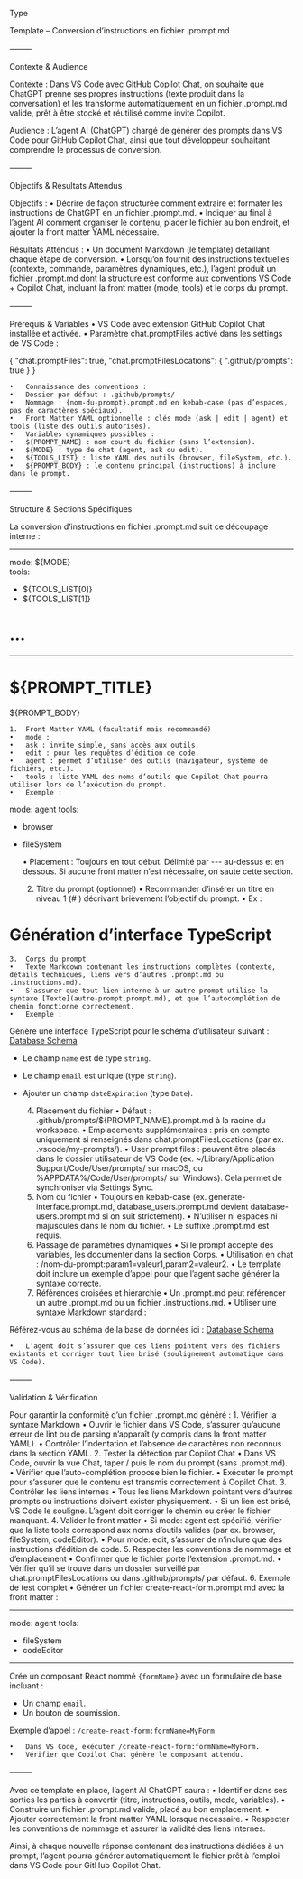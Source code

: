 Type

Template – Conversion d’instructions en fichier .prompt.md

⸻

Contexte & Audience

Contexte : Dans VS Code avec GitHub Copilot Chat, on souhaite que ChatGPT prenne ses propres instructions (texte produit dans la conversation) et les transforme automatiquement en un fichier .prompt.md valide, prêt à être stocké et réutilisé comme invite Copilot.

Audience : L’agent AI (ChatGPT) chargé de générer des prompts dans VS Code pour GitHub Copilot Chat, ainsi que tout développeur souhaitant comprendre le processus de conversion.

⸻

Objectifs & Résultats Attendus

Objectifs :
	•	Décrire de façon structurée comment extraire et formater les instructions de ChatGPT en un fichier .prompt.md.
	•	Indiquer au final à l’agent AI comment organiser le contenu, placer le fichier au bon endroit, et ajouter la front matter YAML nécessaire.

Résultats Attendus :
	•	Un document Markdown (le template) détaillant chaque étape de conversion.
	•	Lorsqu’on fournit des instructions textuelles (contexte, commande, paramètres dynamiques, etc.), l’agent produit un fichier .prompt.md dont la structure est conforme aux conventions VS Code + Copilot Chat, incluant la front matter (mode, tools) et le corps du prompt.

⸻

Prérequis & Variables
	•	VS Code avec extension GitHub Copilot Chat installée et activée.
	•	Paramètre chat.promptFiles activé dans les settings de VS Code :

{
  "chat.promptFiles": true,
  "chat.promptFilesLocations": {
    ".github/prompts": true
  }
}


	•	Connaissance des conventions :
	•	Dossier par défaut : .github/prompts/
	•	Nommage : {nom-du-prompt}.prompt.md en kebab-case (pas d’espaces, pas de caractères spéciaux).
	•	Front Matter YAML optionnelle : clés mode (ask | edit | agent) et tools (liste des outils autorisés).
	•	Variables dynamiques possibles :
	•	${PROMPT_NAME} : nom court du fichier (sans l’extension).
	•	${MODE} : type de chat (agent, ask ou edit).
	•	${TOOLS_LIST} : liste YAML des outils (browser, fileSystem, etc.).
	•	${PROMPT_BODY} : le contenu principal (instructions) à inclure dans le prompt.

⸻

Structure & Sections Spécifiques

La conversion d’instructions en fichier .prompt.md suit ce découpage interne :

---  
mode: ${MODE}  
tools:  
  - ${TOOLS_LIST[0]}  
  - ${TOOLS_LIST[1]}  
  # …  
---  
  
# ${PROMPT_TITLE}  
  
${PROMPT_BODY}

	1.	Front Matter YAML (facultatif mais recommandé)
	•	mode :
	•	ask : invite simple, sans accès aux outils.
	•	edit : pour les requêtes d’édition de code.
	•	agent : permet d’utiliser des outils (navigateur, système de fichiers, etc.).
	•	tools : liste YAML des noms d’outils que Copilot Chat pourra utiliser lors de l’exécution du prompt.
	•	Exemple :

mode: agent
tools:
  - browser
  - fileSystem


	•	Placement : Toujours en tout début. Délimité par --- au-dessus et en dessous. Si aucune front matter n’est nécessaire, on saute cette section.

	2.	Titre du prompt (optionnel)
	•	Recommander d’insérer un titre en niveau 1 (# ) décrivant brièvement l’objectif du prompt.
	•	Ex :

# Génération d’interface TypeScript


	3.	Corps du prompt
	•	Texte Markdown contenant les instructions complètes (contexte, détails techniques, liens vers d’autres .prompt.md ou .instructions.md).
	•	S’assurer que tout lien interne à un autre prompt utilise la syntaxe [Texte](autre-prompt.prompt.md), et que l’autocomplétion de chemin fonctionne correctement.
	•	Exemple :

Génère une interface TypeScript pour le schéma d’utilisateur suivant :  
[Database Schema](database_users.prompt.md)

- Le champ `name` est de type `string`.  
- Le champ `email` est unique (type `string`).  
- Ajouter un champ `dateExpiration` (type `Date`).  


	4.	Placement du fichier
	•	Défaut : .github/prompts/${PROMPT_NAME}.prompt.md à la racine du workspace.
	•	Emplacements supplémentaires : pris en compte uniquement si renseignés dans chat.promptFilesLocations (par ex. .vscode/my-prompts/).
	•	User prompt files : peuvent être placés dans le dossier utilisateur de VS Code (ex. ~/Library/Application Support/Code/User/prompts/ sur macOS, ou %APPDATA%/Code/User/prompts/ sur Windows). Cela permet de synchroniser via Settings Sync.
	5.	Nom du fichier
	•	Toujours en kebab-case (ex. generate-interface.prompt.md, database_users.prompt.md devient database-users.prompt.md si on suit strictement).
	•	N’utiliser ni espaces ni majuscules dans le nom du fichier.
	•	Le suffixe .prompt.md est requis.
	6.	Passage de paramètres dynamiques
	•	Si le prompt accepte des variables, les documenter dans la section Corps.
	•	Utilisation en chat : /nom-du-prompt:param1=valeur1,param2=valeur2.
	•	Le template doit inclure un exemple d’appel pour que l’agent sache générer la syntaxe correcte.
	7.	Références croisées et hiérarchie
	•	Un .prompt.md peut référencer un autre .prompt.md ou un fichier .instructions.md.
	•	Utiliser une syntaxe Markdown standard :

Référez-vous au schéma de la base de données ici : [Database Schema](database_users.prompt.md)


	•	L’agent doit s’assurer que ces liens pointent vers des fichiers existants et corriger tout lien brisé (soulignement automatique dans VS Code).

⸻

Validation & Vérification

Pour garantir la conformité d’un fichier .prompt.md généré :
	1.	Vérifier la syntaxe Markdown
	•	Ouvrir le fichier dans VS Code, s’assurer qu’aucune erreur de lint ou de parsing n’apparaît (y compris dans la front matter YAML).
	•	Contrôler l’indentation et l’absence de caractères non reconnus dans la section YAML.
	2.	Tester la détection par Copilot Chat
	•	Dans VS Code, ouvrir la vue Chat, taper / puis le nom du prompt (sans .prompt.md).
	•	Vérifier que l’auto-complétion propose bien le fichier.
	•	Exécuter le prompt pour s’assurer que le contenu est transmis correctement à Copilot Chat.
	3.	Contrôler les liens internes
	•	Tous les liens Markdown pointant vers d’autres prompts ou instructions doivent exister physiquement.
	•	Si un lien est brisé, VS Code le souligne. L’agent doit corriger le chemin ou créer le fichier manquant.
	4.	Valider le front matter
	•	Si mode: agent est spécifié, vérifier que la liste tools correspond aux noms d’outils valides (par ex. browser, fileSystem, codeEditor).
	•	Pour mode: edit, s’assurer de n’inclure que des instructions d’édition de code.
	5.	Respecter les conventions de nommage et d’emplacement
	•	Confirmer que le fichier porte l’extension .prompt.md.
	•	Vérifier qu’il se trouve dans un dossier surveillé par chat.promptFilesLocations ou dans .github/prompts/ par défaut.
	6.	Exemple de test complet
	•	Générer un fichier create-react-form.prompt.md avec la front matter :

---
mode: agent
tools:
  - fileSystem
  - codeEditor
---

Crée un composant React nommé `{formName}` avec un formulaire de base incluant :  
- Un champ `email`.  
- Un bouton de soumission.  

Exemple d’appel : `/create-react-form:formName=MyForm`


	•	Dans VS Code, exécuter /create-react-form:formName=MyForm.
	•	Vérifier que Copilot Chat génère le composant attendu.

⸻

Avec ce template en place, l’agent AI ChatGPT saura :
	•	Identifier dans ses sorties les parties à convertir (titre, instructions, outils, mode, variables).
	•	Construire un fichier .prompt.md valide, placé au bon emplacement.
	•	Ajouter correctement la front matter YAML lorsque nécessaire.
	•	Respecter les conventions de nommage et assurer la validité des liens internes.

Ainsi, à chaque nouvelle réponse contenant des instructions dédiées à un prompt, l’agent pourra générer automatiquement le fichier prêt à l’emploi dans VS Code pour GitHub Copilot Chat.